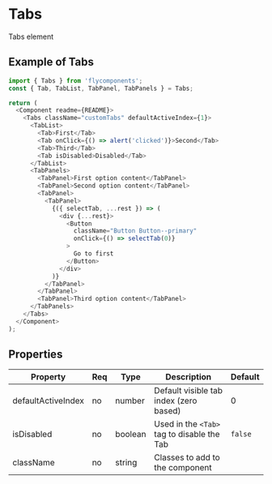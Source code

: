 # Tabs

Tabs element

## Example of Tabs

```javascript
import { Tabs } from 'flycomponents';
const { Tab, TabList, TabPanel, TabPanels } = Tabs;

return (
  <Component readme={README}>
    <Tabs className="customTabs" defaultActiveIndex={1}>
      <TabList>
        <Tab>First</Tab>
        <Tab onClick={() => alert('clicked')}>Second</Tab>
        <Tab>Third</Tab>
        <Tab isDisabled>Disabled</Tab>
      </TabList>
      <TabPanels>
        <TabPanel>First option content</TabPanel>
        <TabPanel>Second option content</TabPanel>
        <TabPanel>
          <TabPanel>
            {({ selectTab, ...rest }) => (
              <div {...rest}>
                <Button
                  className="Button Button--primary"
                  onClick={() => selectTab(0)}
                >
                  Go to first
                </Button>
              </div>
            )}
          </TabPanel>
        </TabPanel>
        <TabPanel>Third option content</TabPanel>
      </TabPanels>
    </Tabs>
  </Component>
);
```

## Properties

| Property           | Req | Type    | Description                                | Default |
| ------------------ | --- | ------- | ------------------------------------------ | ------- |
| defaultActiveIndex | no  | number  | Default visible tab index (zero based)     | 0       |
| isDisabled         | no  | boolean | Used in the `<Tab>` tag to disable the Tab | `false` |
| className          | no  | string  | Classes to add to the component            |         |
